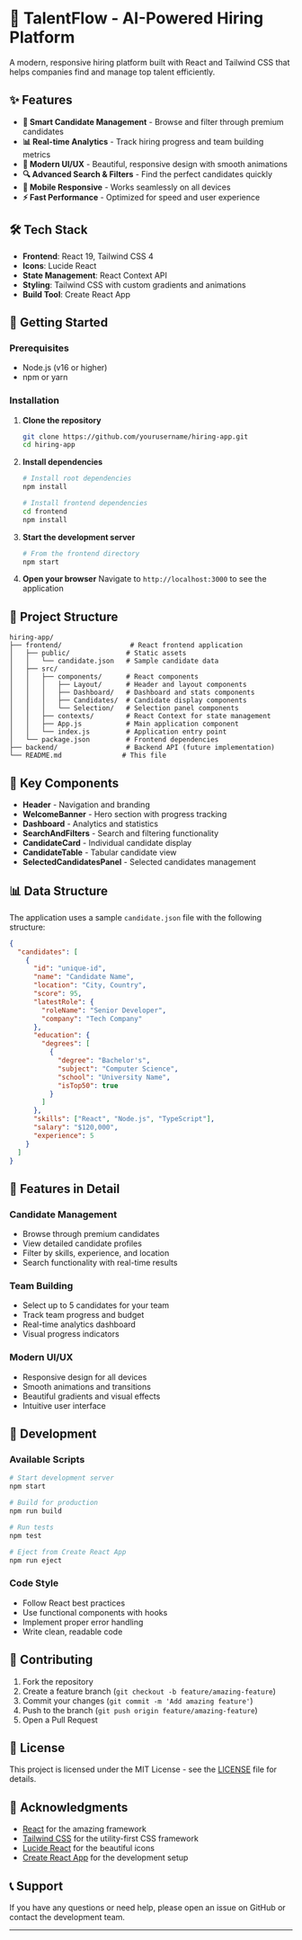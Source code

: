 # 🚀 TalentFlow - AI-Powered Hiring Platform

A modern, responsive hiring platform built with React and Tailwind CSS that helps companies find and manage top talent efficiently.

## ✨ Features

- **🎯 Smart Candidate Management** - Browse and filter through premium candidates
- **📊 Real-time Analytics** - Track hiring progress and team building metrics
- **🎨 Modern UI/UX** - Beautiful, responsive design with smooth animations
- **🔍 Advanced Search & Filters** - Find the perfect candidates quickly
- **📱 Mobile Responsive** - Works seamlessly on all devices
- **⚡ Fast Performance** - Optimized for speed and user experience

## 🛠️ Tech Stack

- **Frontend**: React 19, Tailwind CSS 4
- **Icons**: Lucide React
- **State Management**: React Context API
- **Styling**: Tailwind CSS with custom gradients and animations
- **Build Tool**: Create React App

## 🚀 Getting Started

### Prerequisites

- Node.js (v16 or higher)
- npm or yarn

### Installation

1. **Clone the repository**
   ```bash
   git clone https://github.com/yourusername/hiring-app.git
   cd hiring-app
   ```

2. **Install dependencies**
   ```bash
   # Install root dependencies
   npm install
   
   # Install frontend dependencies
   cd frontend
   npm install
   ```

3. **Start the development server**
   ```bash
   # From the frontend directory
   npm start
   ```

4. **Open your browser**
   Navigate to `http://localhost:3000` to see the application

## 📁 Project Structure

```
hiring-app/
├── frontend/                 # React frontend application
│   ├── public/              # Static assets
│   │   └── candidate.json   # Sample candidate data
│   ├── src/
│   │   ├── components/      # React components
│   │   │   ├── Layout/      # Header and layout components
│   │   │   ├── Dashboard/   # Dashboard and stats components
│   │   │   ├── Candidates/  # Candidate display components
│   │   │   └── Selection/   # Selection panel components
│   │   ├── contexts/        # React Context for state management
│   │   ├── App.js           # Main application component
│   │   └── index.js         # Application entry point
│   └── package.json         # Frontend dependencies
├── backend/                 # Backend API (future implementation)
└── README.md               # This file
```

## 🎨 Key Components

- **Header** - Navigation and branding
- **WelcomeBanner** - Hero section with progress tracking
- **Dashboard** - Analytics and statistics
- **SearchAndFilters** - Search and filtering functionality
- **CandidateCard** - Individual candidate display
- **CandidateTable** - Tabular candidate view
- **SelectedCandidatesPanel** - Selected candidates management

## 📊 Data Structure

The application uses a sample `candidate.json` file with the following structure:

```json
{
  "candidates": [
    {
      "id": "unique-id",
      "name": "Candidate Name",
      "location": "City, Country",
      "score": 95,
      "latestRole": {
        "roleName": "Senior Developer",
        "company": "Tech Company"
      },
      "education": {
        "degrees": [
          {
            "degree": "Bachelor's",
            "subject": "Computer Science",
            "school": "University Name",
            "isTop50": true
          }
        ]
      },
      "skills": ["React", "Node.js", "TypeScript"],
      "salary": "$120,000",
      "experience": 5
    }
  ]
}
```

## 🎯 Features in Detail

### Candidate Management
- Browse through premium candidates
- View detailed candidate profiles
- Filter by skills, experience, and location
- Search functionality with real-time results

### Team Building
- Select up to 5 candidates for your team
- Track team progress and budget
- Real-time analytics dashboard
- Visual progress indicators

### Modern UI/UX
- Responsive design for all devices
- Smooth animations and transitions
- Beautiful gradients and visual effects
- Intuitive user interface

## 🔧 Development

### Available Scripts

```bash
# Start development server
npm start

# Build for production
npm run build

# Run tests
npm test

# Eject from Create React App
npm run eject
```

### Code Style

- Follow React best practices
- Use functional components with hooks
- Implement proper error handling
- Write clean, readable code

## 🤝 Contributing

1. Fork the repository
2. Create a feature branch (`git checkout -b feature/amazing-feature`)
3. Commit your changes (`git commit -m 'Add amazing feature'`)
4. Push to the branch (`git push origin feature/amazing-feature`)
5. Open a Pull Request

## 📝 License

This project is licensed under the MIT License - see the [LICENSE](LICENSE) file for details.

## 🙏 Acknowledgments

- [React](https://reactjs.org/) for the amazing framework
- [Tailwind CSS](https://tailwindcss.com/) for the utility-first CSS framework
- [Lucide React](https://lucide.dev/) for the beautiful icons
- [Create React App](https://create-react-app.dev/) for the development setup

## 📞 Support

If you have any questions or need help, please open an issue on GitHub or contact the development team.

---
